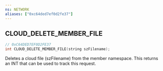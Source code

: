 ```yaml
---
ns: NETWORK
aliases: ["0xc64ded7ef0d2fe37"]
---
```

## CLOUD_DELETE_MEMBER_FILE

```c
// 0xC64DED7EF0D2FE37
int CLOUD_DELETE_MEMBER_FILE(string szFilename);
```

Deletes a cloud file (szFilename) from the member namespace. This returns an INT that can be used to track this request.


